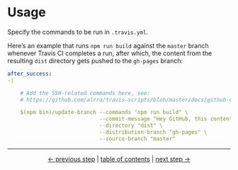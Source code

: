 # Usage

Specify the commands to be run in `.travis.yml`.

Here’s an example that runs `npm run build` against the `master`
branch whenever Travis CI completes a run, after which, the content
from the resulting `dist` directory gets pushed to the `gh-pages`
branch:

```yml
after_success:
-|

    # Add the SSH-related commands here, see:
    # https://github.com/alrra/travis-scripts/blob/master/docs/github-deploy-keys.md#26-set-up-ssh-connection-for-travis-ci

    $(npm bin)/update-branch --commands "npm run build" \
                             --commit-message "Hey GitHub, this content is for you! [skip ci]" \
                             --directory "dist" \
                             --distribution-branch "gh-pages" \
                             --source-branch "master"
```

---

<div align="center">
    <a href="github-deploy-keys.md">← previous step</a> |
    <a href="../README.md#usage">table of contents</a> |
    <a href="handle-multiple-jobs.md">next step →</a>
</div>
